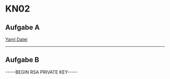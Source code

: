 # KN02

## Aufgabe A

[Yaml Datei](cloud-init.yaml)

***

## Aufgabe B
-----BEGIN RSA PRIVATE KEY-----
